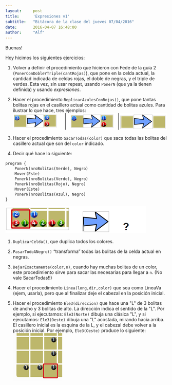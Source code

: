 ```yaml
---
layout:     post
title:      'Expresiones v1'
subtitle:   "Bitácora de la clase del jueves 07/04/2016"
date:       2016-04-07 16:48:00
author:     "Alf"
---
```

Buenas!


Hoy hicimos los siguientes ejercicios:

1. Volver a definir el procedimiento que hicieron con Fede de la guía 2 (`PonerConDobleYTriple(cantRojas)`), que pone en la celda actual, la cantidad indicada de celdas rojas, el doble de negras, y el triple de verdes. Esta vez, sin usar repeat, usando `PonerN` (que ya la tienen definida) y usando _expresiones_.

1. Hacer el procedimiento `ReplicarAzulesConRojas()`, que pone tantas bolitas rojas en el casillero actual como cantidad de bolitas azules. Para ilustrar lo que hace, tres ejemplos:
![replicar.png](/img/2016-04-07/replicar.png)

1. Hacer el procedimiento `SacarTodas(color)` que saca todas las bolitas del casillero actual que son del `color` indicado.

1. Decir qué hace lo siguiente:
```gbs
program {
	PonerN(nroBolitas(Verde), Negro)
	Mover(Este)
	PonerN(nroBolitas(Verde), Negro)
	PonerN(nroBolitas(Rojo), Negro)
	Mover(Este)
	PonerN(nroBolitas(Azul), Negro)
}
```
![evaluar.png](/img/2016-04-07/evaluar.png)

1. `DuplicarCelda()`, que duplica todos los colores.

1. `PasarTodoANegro()`  “transforma” todas las bolitas de la celda actual en negras.

1. `DejarExactamente(color,n)`, cuando hay muchas bolitas de un color, este procedimiento sirve para sacar las necesarias para llegar a `n`. (No vale SacarTodas!!)

1. Hacer el procedimiento `Linea(long,dir,color)` que sea como LineaVa (ejem, usarla), pero que al finalizar deje el cabezal en la posición inicial.

1. Hacer el procedimiento `Ele3(direccion)` que hace una "L" de 3 bolitas de ancho y 3 bolitas de alto. La dirección indica el sentido de la "L". Por ejemplo, si ejecutamos: `Ele3(Norte)` dibuja una clásica "L", y si ejecutamos: `Ele3(Oeste)` dibuja una "L" acostada, mirando hacia arriba. El casillero inicial es la esquina de la L, y el cabezal debe volver a la posición inicial. Por ejemplo, `Ele3(Oeste)` produce lo siguiente:
![ele.png](/img/2016-04-07/ele.png)
